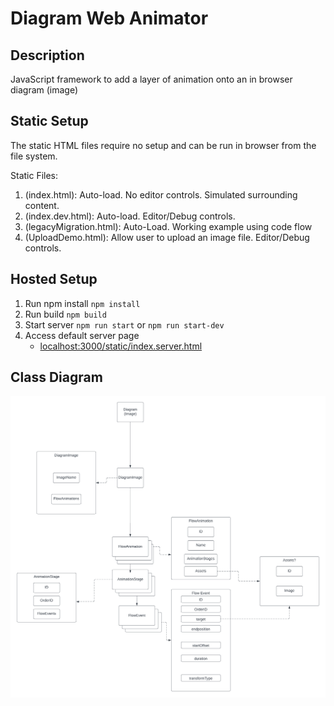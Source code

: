 # Diagram Web Animator

## Description

JavaScript framework to add a layer of animation onto an in browser diagram (image)

## Static Setup

The static HTML files require no setup and can be run in browser from the file system.

Static Files:
1. (index.html): Auto-load. No editor controls. Simulated surrounding content.
2. (index.dev.html): Auto-load. Editor/Debug controls.
3. (legacyMigration.html): Auto-Load. Working example using code flow
4. (UploadDemo.html): Allow user to upload an image file. Editor/Debug controls.

## Hosted Setup

1. Run npm install
    `npm install`
2. Run build
    `npm build`
3. Start server
    `npm run start`
    or
    `npm run start-dev`
4. Access default server page
    - [localhost:3000/static/index.server.html](localhost:3000/static/index.server.html)


## Class Diagram

![Class Diagram](./DiagramAnimator.png)